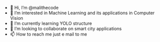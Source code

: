 - 👋 Hi, I’m @malithecode
- 👀 I’m interested in Machine Learning and its applications in Computer Vision
- 🌱 I’m currently learning YOLO structure
- 💞️ I’m looking to collaborate on smart city applications
- 📫 How to reach me just e mail to me

<!---
malithecode/malithecode is a ✨ special ✨ repository because its `README.md` (this file) appears on your GitHub profile.
You can click the Preview link to take a look at your changes.
--->
